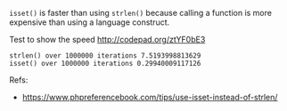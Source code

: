 `isset()` is faster than using `strlen()` because calling a function is more expensive than using a language construct.

Test to show the speed http://codepad.org/ztYF0bE3

```
strlen() over 1000000 iterations 7.5193998813629
isset() over 1000000 iterations 0.29940009117126
```

Refs:

- https://www.phpreferencebook.com/tips/use-isset-instead-of-strlen/
